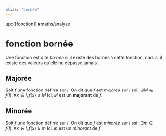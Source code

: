 ```yaml
---
alias: "bornée"
---
```

up::[[fonction]]
#maths/analyse 
# fonction bornée
Une fonction est dite _bornée_ si il existe des bornes à cette fonction, cad. si il existe des valeurs qu'elle ne dépasse jamais.


## Majorée
Soit $f$ une fonction définie sur $I$.
On dit que $f$ est _majorée_ sur $I$ ssi :
$\exists M\in f(I), \forall x\in I, f(x) \leq M$
Ici, $M$ est un **majorant** de $f$.

## Minorée
Soit $f$ une fonction définie sur $I$.
On dit que $f$ est _minorée_ sur $I$ ssi :
$\exists m\in f(I), \forall x\in I, f(x) \geq m$
Ici, $m$ est un _minorant_ de $f$


